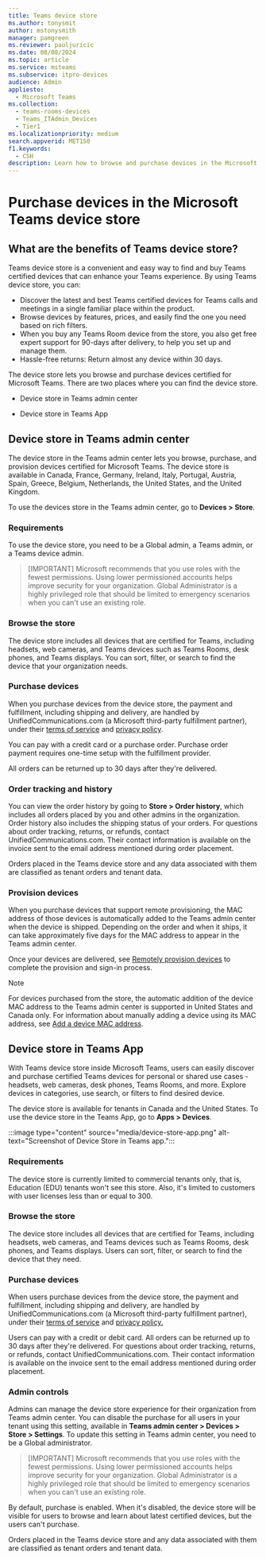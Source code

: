 ```yaml
---
title: Teams device store
ms.author: tonysmit
author: mstonysmith
manager: pamgreen
ms.reviewer: pauljuricic
ms.date: 08/08/2024
ms.topic: article
ms.service: msteams
ms.subservice: itpro-devices
audience: Admin
appliesto: 
  - Microsoft Teams
ms.collection: 
  - teams-rooms-devices
  - Teams_ITAdmin_Devices
  - Tier1
ms.localizationpriority: medium
search.appverid: MET150
f1.keywords: 
  - CSH
description: Learn how to browse and purchase devices in the Microsoft Teams device store.
---
```


# Purchase devices in the Microsoft Teams device store

## What are the benefits of Teams device store?

Teams device store is a convenient and easy way to find and buy Teams certified devices that can enhance your Teams experience. By using Teams device store, you can:

- Discover the latest and best Teams certified devices for Teams calls and meetings in a single familiar place within the product.
- Browse devices by features, prices, and easily find the one you need based on rich filters.
- When you buy any Teams Room device from the store, you also get free expert support for 90-days after delivery, to help you set up and manage them.
- Hassle-free returns: Return almost any device within 30 days.

The device store lets you browse and purchase devices certified for Microsoft Teams. There are two places where you can find the device store.

- Device store in Teams admin center

- Device store in Teams App

## Device store in Teams admin center

The device store in the Teams admin center lets you browse, purchase, and provision devices certified for Microsoft Teams. The device store is available in Canada, France, Germany, Ireland, Italy, Portugal, Austria, Spain, Greece, Belgium, Netherlands, the United States, and the United Kingdom.

To use the devices store in the Teams admin center, go to  **Devices > Store**.

### Requirements

To use the device store, you need to be a Global admin, a Teams admin, or a Teams device admin.

> [IMPORTANT]
>  Microsoft recommends that you use roles with the fewest permissions. Using lower permissioned accounts helps improve security for your organization. Global Administrator is a highly privileged role that should be limited to emergency scenarios when you can't use an existing role.

### Browse the store

The device store includes all devices that are certified for Teams, including headsets, web cameras, and Teams devices such as Teams Rooms, desk phones, and Teams displays. You can sort, filter, or search to find the device that your organization needs.

### Purchase devices

When you purchase devices from the device store, the payment and fulfillment, including shipping and delivery, are handled by UnifiedCommunications.com (a Microsoft third-party fulfillment partner), under their [terms of service](https://unifiedcommunications.com/docs/teams-marketplace/en-US/terms-of-service) and [privacy policy](https://unifiedcommunications.com/docs/teams-marketplace/en-US/privacy-policy).

You can pay with a credit card or a purchase order. Purchase order payment requires one-time setup with the fulfillment provider.

All orders can be returned up to 30 days after they're delivered.

### Order tracking and history

You can view the order history by going to **Store > Order history**, which includes all orders placed by you and other admins in the organization. Order history also includes the shipping status of your orders. For questions about order tracking, returns, or refunds, contact UnifiedCommunications.com. Their contact information is available on the invoice sent to the email address mentioned during order placement.

Orders placed in the Teams device store and any data associated with them are classified as tenant orders and tenant data.

### Provision devices

When you purchase devices that support remote provisioning, the MAC address of those devices is automatically added to the Teams admin center when the device is shipped. Depending on the order and when it ships, it can take approximately five days for the MAC address to appear in the Teams admin center.

Once your devices are delivered, see [Remotely provision devices](remote-provision-remote-login.md#generate-a-verification-code) to complete the provision and sign-in process.

> [!NOTE]
> For devices purchased from the store, the automatic addition of the device MAC address to the Teams admin center is supported in United States and Canada only. For information about manually adding a device using its MAC address, see [Add a device MAC address](remote-provision-remote-login.md#add-a-device-mac-address).

## Device store in Teams App

With Teams device store inside Microsoft Teams, users can easily discover and purchase certified Teams devices for personal or shared use cases - headsets, web cameras, desk phones, Teams Rooms, and more. Explore devices in categories, use search, or filters to find desired device.

The device store is available for tenants in Canada and the United States. To use the device store in the Teams App, go to **Apps > Devices**.

:::image type="content" source="media/device-store-app.png" alt-text="Screenshot of Device Store in Teams app.":::

### Requirements

The device store is currently limited to commercial tenants only, that is, Education (EDU) tenants won't see this store. Also, it's limited to customers with user licenses less than or equal to 300.

### Browse the store

The device store includes all devices that are certified for Teams, including headsets, web cameras, and Teams devices such as Teams Rooms, desk phones, and Teams displays. Users can sort, filter, or search to find the device that they need.

### Purchase devices

When users purchase devices from the device store, the payment and fulfillment, including shipping and delivery, are handled by UnifiedCommunications.com (a Microsoft third-party fulfillment partner), under their [terms of service](https://unifiedcommunications.com/docs/teams-marketplace/en-US/terms-of-service) and [privacy policy.](https://unifiedcommunications.com/docs/teams-marketplace/en-US/privacy-policy)

Users can pay with a credit or debit card. All orders can be returned up to 30 days after they're delivered. For questions about order tracking, returns, or refunds, contact UnifiedCommunications.com. Their contact information is available on the invoice sent to the email address mentioned during order placement.

### Admin controls

Admins can manage the device store experience for their organization from Teams admin center. You can disable the purchase for all users in your tenant using this setting, available in **Teams admin center > Devices > Store > Settings**. To update this setting in Teams admin center, you need to be a Global administrator.

> [IMPORTANT]
>  Microsoft recommends that you use roles with the fewest permissions. Using lower permissioned accounts helps improve security for your organization. Global Administrator is a highly privileged role that should be limited to emergency scenarios when you can't use an existing role.

By default, purchase is enabled. When it's disabled, the device store will be visible for users to browse and learn about latest certified devices, but the users can't purchase.

Orders placed in the Teams device store and any data associated with them are classified as tenant orders and tenant data.

